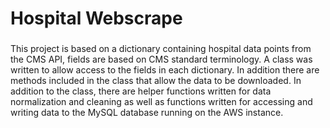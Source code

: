 # Hospital Webscrape

###
This project is based on a dictionary containing hospital data points
from the CMS API, fields are based on CMS standard terminology. A class was written to allow access to the fields in 
each dictionary. In addition there are methods included in the class that allow the data to be downloaded. 
In addition to the class, there are helper functions written for data normalization and cleaning
as well as functions written for accessing and writing data to the MySQL database 
running on the AWS instance. 